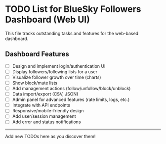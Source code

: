 # TODO List for BlueSky Followers Dashboard (Web UI)

This file tracks outstanding tasks and features for the web-based dashboard.

## Dashboard Features
- [ ] Design and implement login/authentication UI
- [ ] Display followers/following lists for a user
- [ ] Visualize follower growth over time (charts)
- [ ] Show block/mute lists
- [ ] Add management actions (follow/unfollow/block/unblock)
- [ ] Data import/export (CSV, JSON)
- [ ] Admin panel for advanced features (rate limits, logs, etc.)
- [ ] Integrate with API endpoints
- [ ] Responsive/mobile-friendly design
- [ ] Add user/session management
- [ ] Add error and status notifications

---

Add new TODOs here as you discover them!
